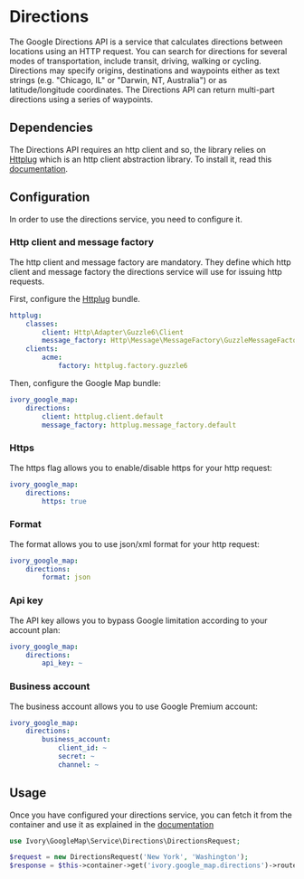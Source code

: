 # Directions

The Google Directions API is a service that calculates directions between locations using an HTTP request. You can
search for directions for several modes of transportation, include transit, driving, walking or cycling. Directions
may specify origins, destinations and waypoints either as text strings (e.g. "Chicago, IL" or "Darwin, NT, Australia")
or as latitude/longitude coordinates. The Directions API can return multi-part directions using a series of waypoints.

## Dependencies

The Directions API requires an http client and so, the library relies on [Httplug](http://httplug.io/) which is an http 
client abstraction library. To install it, read this [documentation](/Resources/doc/installation.md).

## Configuration

In order to use the directions service, you need to configure it.

### Http client and message factory

The http client and message factory are mandatory. They define which http client and message factory the directions 
service will use for issuing http requests.
 
First, configure the [Httplug](http://httplug.io/) bundle.

``` yaml
httplug:
    classes:
        client: Http\Adapter\Guzzle6\Client
        message_factory: Http\Message\MessageFactory\GuzzleMessageFactory
    clients:
        acme:
            factory: httplug.factory.guzzle6
```

Then, configure the Google Map bundle:

``` yaml
ivory_google_map:
    directions:
        client: httplug.client.default
        message_factory: httplug.message_factory.default
```

### Https

The https flag allows you to enable/disable https for your http request:

``` yaml
ivory_google_map:
    directions: 
        https: true
```

### Format

The format allows you to use json/xml format for your http request:

``` yaml
ivory_google_map:
    directions:
        format: json
```

### Api key

The API key allows you to bypass Google limitation according to your account plan:

``` yaml
ivory_google_map:
    directions:
        api_key: ~
```

### Business account

The business account allows you to use Google Premium account:

``` yaml
ivory_google_map:
    directions:
        business_account:
            client_id: ~
            secret: ~
            channel: ~
```

## Usage

Once you have configured your directions service, you can fetch it from the container and use it as explained in the 
[documentation](https://github.com/egeloen/ivory-google-map/blob/master/doc/service/directions/directions.md)

``` php
use Ivory\GoogleMap\Service\Directions\DirectionsRequest;

$request = new DirectionsRequest('New York', 'Washington');
$response = $this->container->get('ivory.google_map.directions')->route($request);
```
